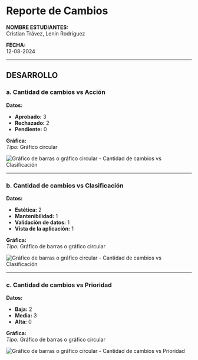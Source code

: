 # Reporte de Cambios

**NOMBRE ESTUDIANTES:**  
Cristian Trávez, Lenin Rodriguez  

**FECHA:**  
12-08-2024  

---

## DESARROLLO

### a. Cantidad de cambios vs Acción  
**Datos:**
- **Aprobado:** 3  
- **Rechazado:** 2  
- **Pendiente:** 0  

**Gráfica:**  
_Tipo:_ Gráfico circular  

![Gráfico de barras o gráfico circular - Cantidad de cambios vs Clasificación](../imagenes/img1.png)

---

### b. Cantidad de cambios vs Clasificación  
**Datos:**
- **Estética:** 2  
- **Mantenibilidad:** 1  
- **Validación de datos:** 1  
- **Vista de la aplicación:** 1  

**Gráfica:**  
_Tipo:_ Gráfico de barras o gráfico circular  

![Gráfico de barras o gráfico circular - Cantidad de cambios vs Clasificación](../imagenes/img2.png)

---

### c. Cantidad de cambios vs Prioridad  
**Datos:**
- **Baja:** 2  
- **Media:** 3  
- **Alta:** 0  

**Gráfica:**  
_Tipo:_ Gráfico de barras o gráfico circular  

![Gráfico de barras o gráfico circular - Cantidad de cambios vs Prioridad](../imagenes/img3.png)
